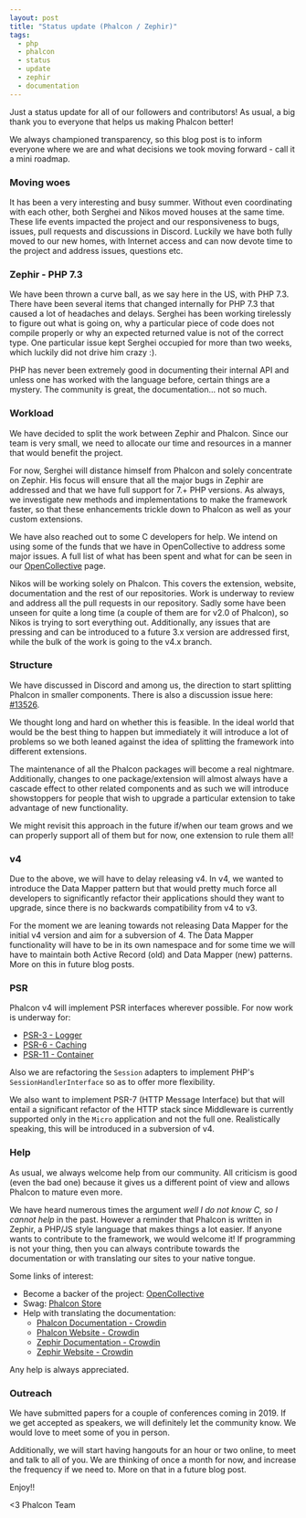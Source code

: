 ```yaml
---
layout: post
title: "Status update (Phalcon / Zephir)"
tags: 
  - php
  - phalcon
  - status
  - update
  - zephir
  - documentation
---
```


Just a status update for all of our followers and contributors! As usual, a big thank you to everyone that helps us making Phalcon better!

We always championed transparency, so this blog post is to inform everyone where we are and what decisions we took moving forward - call it a mini roadmap.
<!--more-->
### Moving woes
It has been a very interesting and busy summer. Without even coordinating with each other, both Serghei and Nikos moved houses at the same time. These life events impacted the project and our responsiveness to bugs, issues, pull requests and discussions in Discord. Luckily we have both fully moved to our new homes, with Internet access and can now devote time to the project and address issues, questions etc.

### Zephir - PHP 7.3
We have been thrown a curve ball, as we say here in the US, with PHP 7.3. There have been several items that changed internally for PHP 7.3 that caused a lot of headaches and delays. Serghei has been working tirelessly to figure out what is going on, why a particular piece of code does not compile properly or why an expected returned value is not of the correct type. One particular issue kept Serghei occupied for more than two weeks, which luckily did not drive him crazy :).

PHP has never been extremely good in documenting their internal API and unless one has worked with the language before, certain things are a mystery. The community is great, the documentation... not so much.

### Workload
We have decided to split the work between Zephir and Phalcon. Since our team is very small, we need to allocate our time and resources in a manner that would benefit the project.

For now, Serghei will distance himself from Phalcon and solely concentrate on Zephir. His focus will ensure that all the major bugs in Zephir are addressed and that we have full support for 7.+ PHP versions. As always, we investigate new methods and implementations to make the framework faster, so that these enhancements trickle down to Phalcon as well as your custom extensions.

We have also reached out to some C developers for help. We intend on using some of the funds that we have in OpenCollective to address some major issues. A full list of what has been spent and what for can be seen in our [OpenCollective](https://opencollective.com/phalcon) page.

Nikos will be working solely on Phalcon. This covers the extension, website, documentation and the rest of our repositories. Work is underway to review and address all the pull requests in our repository. Sadly some have been unseen for quite a long time (a couple of them are for v2.0 of Phalcon), so Nikos is trying to sort everything out. Additionally, any issues that are pressing and can be introduced to a future 3.x version are addressed first, while the bulk of the work is going to the v4.x branch.

### Structure
We have discussed in Discord and among us, the direction to start splitting Phalcon in smaller components. There is also a discussion issue here:  [#13526](https://github.com/phalcon/cphalcon/issues/13526).

We thought long and hard on whether this is feasible. In the ideal world that would be the best thing to happen but immediately it will introduce a lot of problems so we both leaned against the idea of splitting the framework into different extensions.

The maintenance of all the Phalcon packages will become a real nightmare. Additionally, changes to one package/extension will almost always have a cascade effect to other related components and as such we will introduce showstoppers for people that wish to upgrade a particular extension to take advantage of new functionality.

We might revisit this approach in the future if/when our team grows and we can properly support all of them but for now, one extension to rule them all!

### v4
Due to the above, we will have to delay releasing v4. In v4, we wanted to introduce the Data Mapper pattern but that would pretty much force all developers to significantly refactor their applications should they want to upgrade, since there is no backwards compatibility from v4 to v3. 

For the moment we are leaning towards not releasing Data Mapper for the initial v4 version and aim for a subversion of 4. The Data Mapper functionality will have to be in its own namespace and for some time we will have to maintain both Active Record (old) and Data Mapper (new) patterns. More on this in future blog posts.

### PSR
Phalcon v4 will implement PSR interfaces wherever possible. For now work is underway for:
- [PSR-3 - Logger](https://github.com/phalcon/cphalcon/issues/13438)
- [PSR-6 - Caching](https://github.com/phalcon/cphalcon/issues/13439)
- [PSR-11 - Container](https://github.com/phalcon/cphalcon/issues/12295)

Also we are refactoring the `Session` adapters to implement PHP's `SessionHandlerInterface` so as to offer more flexibility.

We also want to implement PSR-7 (HTTP Message Interface) but that will entail a significant refactor of the HTTP stack since Middleware is currently supported only in the `Micro` application and not the full one. Realistically speaking, this will be introduced in a subversion of v4.

### Help
As usual, we always welcome help from our community. All criticism is good (even the bad one) because it gives us a different point of view and allows Phalcon to mature even more.

We have heard numerous times the argument _well I do not know C, so I cannot help_ in the past. However a reminder that Phalcon is written in Zephir, a PHP/JS style language that makes things a lot easier. If anyone wants to contribute to the framework, we would welcome it! If programming is not your thing, then you can always contribute towards the documentation or with translating our sites to your native tongue.

Some links of interest:
- Become a backer of the project: [OpenCollective](https://opencollective.com/phalcon)
- Swag: [Phalcon Store](https://store.phalcon.io/)
- Help with translating the documentation:
    - [Phalcon Documentation - Crowdin](https://crowdin.com/project/phalcon-documentation)
    - [Phalcon Website - Crowdin](https://crowdin.com/project/phalcon-website)
    - [Zephir Documentation - Crowdin](https://crowdin.com/project/zephir-documentation)
    - [Zephir Website - Crowdin](https://crowdin.com/project/phalcon-website)

Any help is always appreciated.

### Outreach
We have submitted papers for a couple of conferences coming in 2019. If we get accepted as speakers, we will definitely let the community know. We would love to meet some of you in person.

Additionally, we will start having hangouts for an hour or two online, to meet and talk to all of you. We are thinking of once a month for now, and increase the frequency if we need to. More on that in a future blog post.


Enjoy!!



<3 Phalcon Team